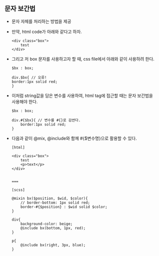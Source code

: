 ## 문자 보간법 

- 문자 자체를 처리하는 방법을 제공

- 만약, html code가 아래와 같다고 하자.

    ```
    <div class="box">
        test
    </div>
    ```
- 그리고 저 box 문자를 사용하고자 할 때, 
  css file에서 아래와 같이 사용하려 한다.

    ```
    $bx : box;

    div.$bx{ // 오류!
    border:1px solid red;
    }
    ```

- 이처럼 string값을 담은 변수를 사용하여, html tag에 접근할 때는 
  문자 보간법을 사용해야 한다.
    ```
    $bx : box;

    div.#{$bx}{ // 변수를 #{}로 감싼다.
        border:1px solid red;
    }

    ```

- 다음과 같이 @mix, @include와 함께 #{$변수명}으로 활용할 수 있다.

    ```
    [html]

    <div class="box">
        test
        <p>text</p>
    </div>
 

    ===

    [scss]

    @mixin bx($position, $wid, $color){
        // border-bottom: 1px solid red;
        border-#{$position} : $wid solid $color;
    }

    div{
        background-color: beige;
        @include bx(bottom, 1px, red);
    }

    p{
        @include bx(right, 3px, blue);
    }

   ```
